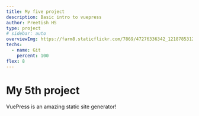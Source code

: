 ```yaml
---
title: My five project
description: Basic intro to vuepress
author: Preetish HS
type: project
# sidebar: auto
overviewImg: https://farm8.staticflickr.com/7869/47276336342_1218785312_b.jpg
techs:
  - name: Git
    percent: 100
flex: 8
---
```


# My 5th project

VuePress is an amazing static site generator!
